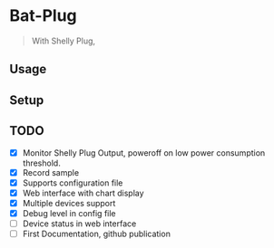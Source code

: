 # Bat-Plug

> With Shelly Plug,

## Usage

## Setup

## TODO

- [x] Monitor Shelly Plug Output, poweroff on low power consumption threshold.
- [x] Record sample
- [x] Supports configuration file
- [x] Web interface with chart display
- [x] Multiple devices support
- [x] Debug level in config file
- [ ] Device status in web interface
- [ ] First Documentation, github publication
